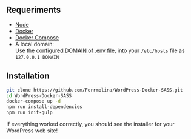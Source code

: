 

## Requeriments

- [Node](https://nodejs.org/en/download/package-manager/) 
- [Docker](https://docs.docker.com/installation/) 
- [Docker Compose](http://docs.docker.com/compose/install/)
- A local domain:  
Use the [configured DOMAIN of .env file](https://github.com/Ferrmolina/WordPress-Docker-SASS/blob/master/.env#L1), into your ```/etc/hosts``` file as ```127.0.0.1 DOMAIN```

## Installation

```bash 
git clone https://github.com/Ferrmolina/WordPress-Docker-SASS.git
cd WordPress-Docker-SASS
docker-compose up -d
npm run install-dependencies
npm run init-gulp
```

If everything worked correctly, you should see the installer for your WordPress web site!


